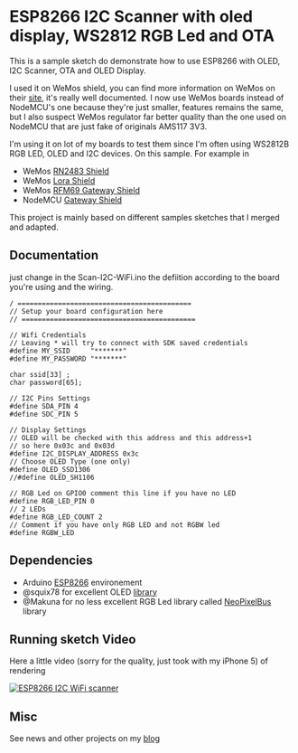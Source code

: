 ESP8266 I2C Scanner with oled display, WS2812 RGB Led and OTA
=============================================================

This is a sample sketch do demonstrate how to use ESP8266 with OLED, I2C Scanner, OTA and OLED Display.

I used it on WeMos shield, you can find more information on WeMos on their [site][1], it's really well documented.
I now use WeMos boards instead of NodeMCU's one because they're just smaller, features remains the same, but I also suspect WeMos regulator far better quality than the one used on NodeMCU that are just fake of originals AMS117 3V3.

I'm using it on lot of my boards to test them since I'm often using WS2812B RGB LED, OLED and I2C devices. On this sample. For example in 

- WeMos [RN2483 Shield][8]
- WeMos [Lora Shield][7]
- WeMos [RFM69 Gateway Shield][9]
- NodeMCU [Gateway Shield][10]

This project is mainly based on different samples sketches that I merged and adapted.

Documentation
-------------
just change in the Scan-I2C-WiFi.ino the defiition according to the board you're using and the wiring.

```arduino
/ ===========================================
// Setup your board configuration here
// ===========================================

// Wifi Credentials
// Leaving * will try to connect with SDK saved credentials
#define MY_SSID     "*******"
#define MY_PASSWORD "*******"

char ssid[33] ;
char password[65];

// I2C Pins Settings
#define SDA_PIN 4
#define SDC_PIN 5

// Display Settings
// OLED will be checked with this address and this address+1
// so here 0x03c and 0x03d
#define I2C_DISPLAY_ADDRESS 0x3c
// Choose OLED Type (one only)
#define OLED_SSD1306
//#define OLED_SH1106

// RGB Led on GPIO0 comment this line if you have no LED
#define RGB_LED_PIN 0
// 2 LEDs
#define RGB_LED_COUNT 2
// Comment if you have only RGB LED and not RGBW led 
#define RGBW_LED 

````

Dependencies
------------
- Arduino [ESP8266][6] environement
- @squix78 for excellent OLED [library][4] 
- @Makuna for no less excellent RGB Led library called [NeoPixelBus][5] library 

Running sketch Video
--------------------

Here a little video (sorry for the quality, just took with my iPhone 5) of rendering

[![ESP8266 I2C WiFi scanner](http://img.youtube.com/vi/57EoCybljsQ/0.jpg)](http://www.youtube.com/watch?v=57EoCybljsQ)


Misc
----
See news and other projects on my [blog][2] 
 
[1]: http://www.wemos.cc/
[2]: https://hallard.me
[4]: https://github.com/squix78/esp8266-oled-ssd1306
[5]: https://github.com/Makuna/NeoPixelBus
[6]: https://github.com/esp8266/Arduino/blob/master/README.md
[7]: https://github.com/hallard/WeMos-Lora
[8]: https://github.com/hallard/WeMos-RN2483
[9]: https://github.com/hallard/WeMos-RFM69
[10]: https://github.com/hallard/NodeMCU-Gateway